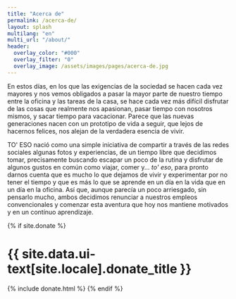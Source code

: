 ```yaml
---
title: "Acerca de"
permalink: /acerca-de/ 
layout: splash
multilang: "en"
multi_url: "/about/"
header:
  overlay_color: "#000"
  overlay_filter: "0"
  overlay_image: /assets/images/pages/acerca-de.jpg
---
```


<span class="dropcap">E</span>n estos días, en los que las exigencias de la sociedad se hacen cada vez mayores y nos vemos obligados a pasar la mayor parte de nuestro tiempo entre la oficina y las tareas de la casa, se hace cada vez más difícil disfrutar de las cosas que realmente nos apasionan, pasar tiempo con nosotros mismos,  y sacar tiempo para vacacionar. Parece que las nuevas generaciones nacen con un prototipo de vida a seguir, que lejos de hacernos felices, nos alejan de la verdadera esencia de vivir. 

TO' ESO nació como una simple iniciativa de compartir a través de las redes sociales algunas fotos y experiencias, de un tiempo libre que decidimos tomar, precisamente buscando escapar un poco de la rutina y disfrutar de algunos gustos en común como viajar, comer y... _to' eso_, para pronto darnos cuenta que es mucho lo que dejamos de vivir y experimentar por no tener el tiempo y que es más lo que se aprende en un día en la vida que en un día en la oficina. Así que, aunque parecía un poco arriesgado, sin pensarlo mucho, ambos decidimos renunciar a nuestros empleos convencionales y comenzar esta aventura que hoy nos mantiene motivados y en un contínuo aprendizaje.

{% if site.donate %}
  <h1> {{ site.data.ui-text[site.locale].donate_title }} </h1>
  {% include donate.html %}
{% endif %}